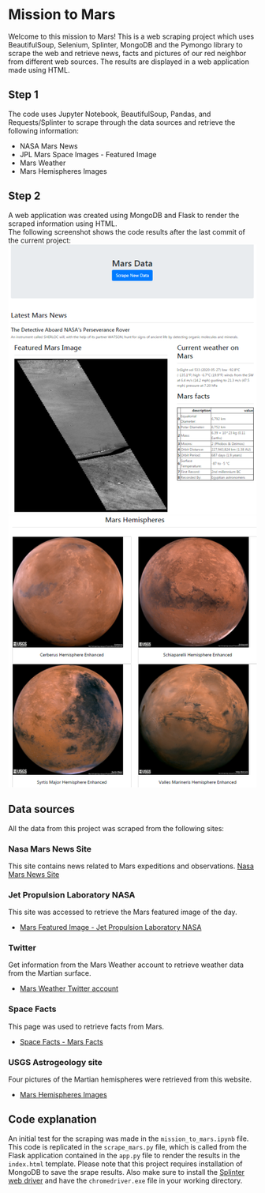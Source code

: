 # Mission to Mars
Welcome to this mission to Mars! This is a web scraping project which uses BeautifulSoup, Selenium, Splinter, MongoDB and the Pymongo library to scrape the web and retrieve news, facts and pictures of our red neighbor from different web sources. The results are displayed in a web application made using HTML.

## Step 1
The code uses Jupyter Notebook, BeautifulSoup, Pandas, and Requests/Splinter to scrape through the data sources and retrieve the following information:
  * NASA Mars News
  * JPL Mars Space Images - Featured Image
  * Mars Weather
  * Mars Hemispheres Images
  
 ## Step 2
 A web application was created using MongoDB and Flask to render the scraped information using HTML.<br>
 The following screenshot shows the code results after the last commit of the current project:
 ![mars-scrape](https://github.com/JaviSandoval94/web-scraping-challenge/blob/master/Missions_to_Mars/pictures/Mars-web-app-1-updated.PNG)
 ![mars-scrape-hemispheres](https://github.com/JaviSandoval94/web-scraping-challenge/blob/master/Missions_to_Mars/pictures/Mars-web-app-2-updated.PNG)
 
 ## Data sources
 All the data from this project was scraped from the following sites:
 ### Nasa Mars News Site
 This site contains news related to Mars expeditions and observations.
 [Nasa Mars News Site](https://mars.nasa.gov/news/?page=0&per_page=40&order=publish_date+desc%2Ccreated_at+desc&search=&category=19%2C165%2C184%2C204&blank_scope=Latest)
 ### Jet Propulsion Laboratory NASA
 This site was accessed to retrieve the Mars featured image of the day.
 * [Mars Featured Image - Jet Propulsion Laboratory NASA](https://www.jpl.nasa.gov/spaceimages/?search=&category=Mars)
 ### Twitter
 Get information from the Mars Weather account to retrieve weather data from the Martian surface.
 * [Mars Weather Twitter account](https://twitter.com/marswxreport?lang=en)
 ### Space Facts
 This page was used to retrieve facts from Mars.
 * [Space Facts - Mars Facts](https://space-facts.com/mars/)
 ### USGS Astrogeology site
 Four pictures of the Martian hemispheres were retrieved from this website.
 * [Mars Hemispheres Images](https://astrogeology.usgs.gov/search/results?q=hemisphere+enhanced&k1=target&v1=Mars)
 
 ## Code explanation
An initial test for the scraping was made in the `mission_to_mars.ipynb` file. This code is replicated in the `scrape_mars.py` file, which is called from the Flask application contained in the `app.py` file to render the results in the `index.html` template. Please note that this project requires installation of MongoDB to save the srape results. Also make sure to install the [Splinter web driver](https://splinter.readthedocs.io/en/latest/drivers/chrome.html) and have the `chromedriver.exe` file in your working directory.
